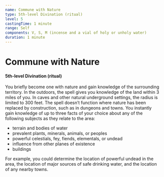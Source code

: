 ```yaml
---
name: Commune with Nature
type: 5th-level Divination (ritual)
level: 5
castingTime: 1 minute
range: Self
components: V, S, M (incense and a vial of holy or unholy water)
duration: 1 minute
---
```


# Commune with Nature

#### 5th-level Divination (ritual)

You briefly become one with nature and gain knowledge of the surrounding territory. In the outdoors, the spell gives you knowledge of the land within 3 miles of you. In caves and other natural underground settings, the radius is limited to 300 feet. The spell doesn’t function where nature has been replaced by construction, such as in dungeons and towns. You instantly gain knowledge of up to three facts of your choice about any of the following subjects as they relate to the area:

-   terrain and bodies of water
-   prevalent plants, minerals, animals, or peoples
-   powerful celestials, fey, fiends, elementals, or undead
-   influence from other planes of existence
-   buildings

For example, you could determine the location of powerful undead in the area, the location of major sources of safe drinking water, and the location of any nearby towns.

